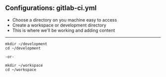 ## Configurations: gitlab-ci.yml 

- Choose a directory on you machine easy to access
- Create a workspace or development directory
- This is where we'll be working and adding content

----------

```
mkdir ~/development
cd ~/development

-or-

mkdir ~/workspace
cd ~/workspace  
```
